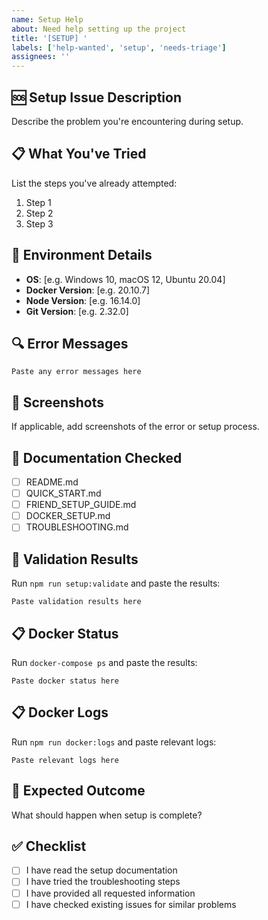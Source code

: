 ```yaml
---
name: Setup Help
about: Need help setting up the project
title: '[SETUP] '
labels: ['help-wanted', 'setup', 'needs-triage']
assignees: ''
---
```


## 🆘 Setup Issue Description
Describe the problem you're encountering during setup.

## 📋 What You've Tried
List the steps you've already attempted:
1. Step 1
2. Step 2
3. Step 3

## 📱 Environment Details
- **OS**: [e.g. Windows 10, macOS 12, Ubuntu 20.04]
- **Docker Version**: [e.g. 20.10.7]
- **Node Version**: [e.g. 16.14.0]
- **Git Version**: [e.g. 2.32.0]

## 🔍 Error Messages
```
Paste any error messages here
```

## 📸 Screenshots
If applicable, add screenshots of the error or setup process.

## 📖 Documentation Checked
- [ ] README.md
- [ ] QUICK_START.md
- [ ] FRIEND_SETUP_GUIDE.md
- [ ] DOCKER_SETUP.md
- [ ] TROUBLESHOOTING.md

## 🔧 Validation Results
Run `npm run setup:validate` and paste the results:
```
Paste validation results here
```

## 📋 Docker Status
Run `docker-compose ps` and paste the results:
```
Paste docker status here
```

## 📋 Docker Logs
Run `npm run docker:logs` and paste relevant logs:
```
Paste relevant logs here
```

## 🎯 Expected Outcome
What should happen when setup is complete?

## ✅ Checklist
- [ ] I have read the setup documentation
- [ ] I have tried the troubleshooting steps
- [ ] I have provided all requested information
- [ ] I have checked existing issues for similar problems
